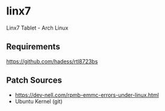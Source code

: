 # linx7
Linx7 Tablet - Arch Linux

## Requirements
https://github.com/hadess/rtl8723bs

## Patch Sources
* https://dev-nell.com/rpmb-emmc-errors-under-linux.html
* Ubuntu Kernel (git)
